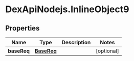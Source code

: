# DexApiNodejs.InlineObject9

## Properties

Name | Type | Description | Notes
------------ | ------------- | ------------- | -------------
**baseReq** | [**BaseReq**](BaseReq.md) |  | [optional] 


